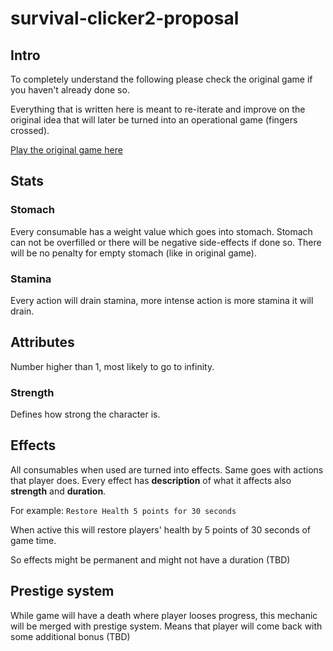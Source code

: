 # survival-clicker2-proposal

## Intro

To completely understand the following please check the original game if you haven't already done so.

Everything that is written here is meant to re-iterate and improve on the original idea that will later be turned into an operational game (fingers crossed).

[Play the original game here](http://survival.clicker.7777.lt)

## Stats

### Stomach
Every consumable has a weight value which goes into stomach. Stomach can not be overfilled or there will be negative side-effects if done so. There will be no penalty for empty stomach (like in original game).

### Stamina
Every action will drain stamina, more intense action is more stamina it will drain.

## Attributes
Number higher than 1, most likely to go to infinity.

### Strength
Defines how strong the character is.

## Effects
All consumables when used are turned into effects. Same goes with actions that player does. Every effect has **description** of what it affects also **strength** and **duration**.

For example: `Restore Health 5 points for 30 seconds`

When active this will restore players' health by 5 points of 30 seconds of game time.

So effects might be permanent and might not have a duration (TBD)

## Prestige system

While game will have a death where player looses progress, this mechanic will be merged with prestige system. Means that player will come back with some additional bonus (TBD)
